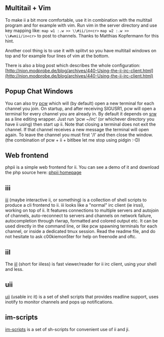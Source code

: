 Multitail + Vim
---------------
To make ii a bit more comfortable, use it in combination with the multitail program and for example with vim. Run vim in the server directory and use key mapping like:
`map w1 :.w >> \\#ii/in<cr>`
`map w2 :.w >> \\#wmii/in<cr>`
to post to channels. Thanks to Matthias Kopfermann for this hint.

Another cool thing is to use it with splitvt so you have multitail windows on top and for example four lines of vim at the bottom.

There is also a blog post which describes the whole configuration: 
[http://nion.modprobe.de/blog/archives/440-Using-the-ii-irc-client.html](http://nion.modprobe.de/blog/archives/440-Using-the-ii-irc-client.html)

Popup Chat Windows
------------------
You can also try [pcw](http://bitbucket.org/emg/pcw) which will (by default) open a new terminal for each channel you join.  On startup, and after receiving SIGUSR1, pcw will open a terminal for every channel you are already in.  By default it depends on [srw](http://bitbucket.org/emg/srw) as a line editing wrapper.  Just run 'pcw ~/irc' (or whichever directory you have ii using) then start up ii.  Note that closing a terminal does not exit the channel.  If that channel receives a new message the terminal will open again.  To leave the channel you must first '/l' and then close the window.  (the combination of pcw + ii + bitlbee let me stop using pidgin :-D)

Web frontend
------------
phpii is a simple web frontend for ii. You can see a demo of it and download the php source here: [phpii homepage](http://yogan.meinungsverstaerker.de/phpii)

iii
---
[iii](https://github.com/c00kiemon5ter/iii) (maybe interactive ii, or something) is a collection of shell scripts to produce a cli frontend to ii.
iii looks like a "normal" irc client (ie irssi), working on top of ii.
It features connections to multiple servers and autojoin of channels, auto-reconnect to servers and channels on network failure, autocompletion through rlwrap, formatted and colored output etc. 
It can be used directly in the command line, or like pcw spawning terminals for each channel, or inside a dedicated tmux session. 
Read the readme file, and do not hesitate to ask c00kiemon5ter for help on freenode and oftc.

iil
---
The [iil](http://chiselapp.com/user/onys/repository/iil/home) (short for iiless) is fast viewer/reader for ii irc client, using your shell and less.

uii
---
[uii](https://github.com/erlehmann/uii) (usable irc it) is a set of shell scripts that provides readline support, uses inotify to monitor channels and pops up notifications.

im-scripts
----------
[im-scripts](http://github.com/gravicappa/im-scripts) is a set of sh-scripts for convenient use of ii and ji.

